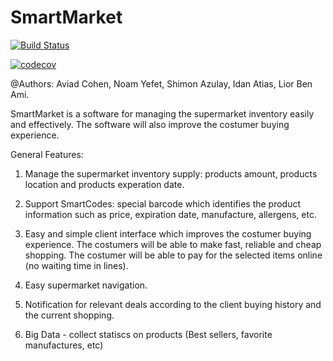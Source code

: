 # SmartMarket
[![Build Status](https://travis-ci.org/TechnionYP5777/SmartCity-Market.png)](https://travis-ci.org/TechnionYP5777/SmartCity-Market)

[![codecov](https://codecov.io/gh/TechnionYP5777/SmartCity-Market/branch/master/graph/badge.svg)](https://codecov.io/gh/TechnionYP5777/SmartCity-Market)


@Authors: Aviad Cohen, Noam Yefet, Shimon Azulay, Idan Atias, Lior Ben Ami.

SmartMarket is a software for managing the supermarket inventory easily and effectively.
The software will also improve the costumer buying experience.

General Features:

1. Manage the supermarket inventory supply: products amount, products location and products experation date.
	
2. Support SmartCodes: special barcode which identifies the product information such
   as price, expiration date, manufacture, allergens, etc.
  
3. Easy and simple client interface which improves the costumer buying experience. The costumers
   will be able to make fast, reliable and cheap shopping. The costumer will be able to pay
   for the selected items online (no waiting time in lines).
   
4. Easy supermarket navigation.

5. Notification for relevant deals according to the client buying history and the current shopping.

6. Big Data - collect statiscs on products (Best sellers, favorite manufactures, etc)
